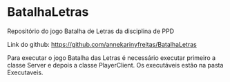 # BatalhaLetras
Repositório do jogo Batalha de Letras da disciplina de PPD

Link do github: https://github.com/annekarinyfreitas/BatalhaLetras

Para executar o jogo Batalha das Letras é necessário executar primeiro a classe Server e depois a classe PlayerClient.
Os executáveis estão na pasta Executaveis.
